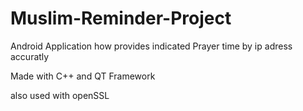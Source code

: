 # Muslim-Reminder-Project

Android Application how provides indicated Prayer time by ip adress accuratly

Made with C++ and QT Framework

also used with openSSL
